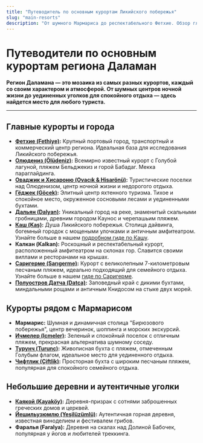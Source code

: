 ```yaml
---
title: "Путеводитель по основным курортам Ликийского побережья"
slug: "main-resorts"
description: "От шумного Мармариса до респектабельного Фетхие. Обзор главных курортных городов региона, их особенности, пляжи и развлечения."
---
```

# Путеводители по основным курортам региона Даламан

**Регион Даламана — это мозаика из самых разных курортов, каждый со своим характером и атмосферой. От шумных центров ночной жизни до уединенных уголков для спокойного отдыха — здесь найдется место для любого туриста.**

---

## Главные курорты и города

*   **[Фетхие (Fethiye)](/articles/fethiye-guide):** Крупный портовый город, транспортный и коммерческий центр региона. Идеальная база для исследования Ликийского побережья.
*   **[Олюдениз (Ölüdeniz)](/articles/oludeniz):** Всемирно известный курорт с Голубой лагуной, пляжем Бельджекиз и горой Бабадаг. Мекка параглайдинга.
*   **[Оваджик и Хисароню (Ovacık & Hisarönü)](/articles/ovacik-hisaronu):** Туристические поселки над Олюденизом, центр ночной жизни и недорогого отдыха.
*   **[Гёджек (Göcek)](/articles/gocek-guide):** Элитный центр яхтенного туризма. Тихое и спокойное место, окруженное сосновыми лесами и уединенными бухтами.
*   **[Дальян (Dalyan)](/articles/dalyan-guide):** Уникальный город на реке, знаменитый скальными гробницами, древним городом Каунос и черепашьим пляжем.
*   **[Каш (Kaş)](/articles/kas-guide):** Душа Ликийского побережья. Столица дайвинга, богемный городок с мощеными улочками и античным амфитеатром. Узнайте больше в нашем [подробном гиде по Кашу](/articles/kas-guide).
*   **Калкан (Kalkan):** Роскошный и респектабельный курорт, расположенный амфитеатром на склонах гор. Славится своими виллами и ресторанами на крышах.
*   **[Саригерме (Sarıgerme)](/articles/sarigerme-guide):** Курорт с великолепным 7-километровым песчаным пляжем, идеально подходящий для семейного отдыха. Узнайте больше в нашем [гиде по Саригерме](/articles/sarigerme-guide).
*   **[Полуостров Датча (Datça)](/articles/datca-peninsula):** Заповедный край с дикими бухтами, миндальными рощами и античным Книдосом на стыке двух морей.

## Курорты рядом с Мармарисом

*   **Мармарис:** Шумная и динамичная столица "Бирюзового побережья", центр вечеринок, шоппинга и морских экскурсий.
*   **[Ичмелер (Icmeler)](/articles/icmeler):** Зеленый и спокойный поселок с отличным пляжем, прекрасная альтернатива шумному соседу.
*   **[Турунч (Turunc)](/articles/turunc):** Живописная бухта с пляжем, отмеченным Голубым флагом, идеальное место для уединенного отдыха.
*   **[Чифтлик (Çiftlik)](/articles/ciftlik-bay):** Просторная бухта с широким песчаным пляжем, популярная для спокойного семейного отдыха.

## Небольшие деревни и аутентичные уголки

*   **[Каякой (Kayaköy)](/articles/kayakoy-ghost-town):** Деревня-призрак с сотнями заброшенных греческих домов и церквей.
*   **[Йешильузюмлю (Yeşilüzümlü)](/articles/yesiluzumlu-village):** Аутентичная горная деревня, известная виноделием и фестивалем грибов.
*   **Фаралья (Faralya):** Деревня на скалах над Долиной Бабочек, популярная у йогов и любителей треккинга. 
